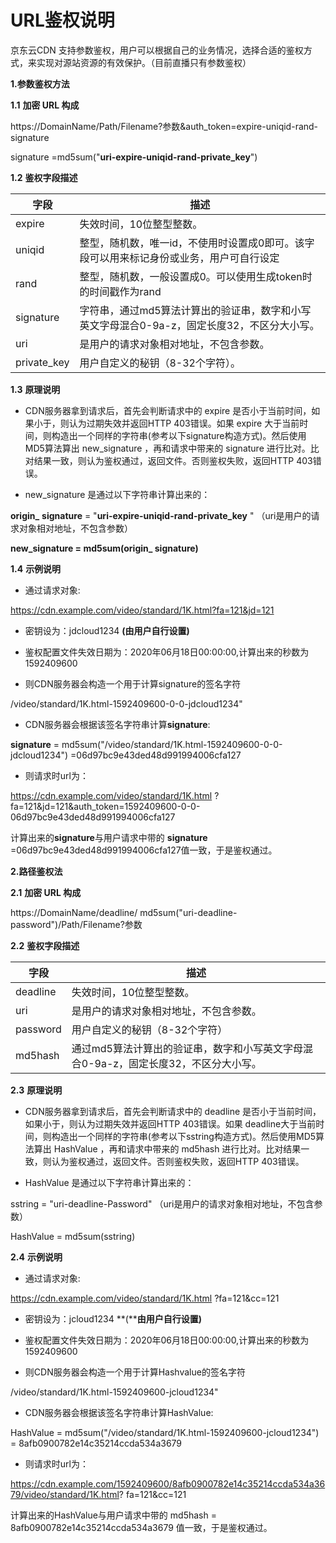 # URL鉴权说明

京东云CDN 支持参数鉴权，用户可以根据自己的业务情况，选择合适的鉴权方式，来实现对源站资源的有效保护。（目前直播只有参数鉴权）

**1.参数鉴权方法**

**1.1**   **加密 URL 构成**

https://DomainName/Path/Filename?参数&auth_token=expire-uniqid-rand-signature

signature =md5sum("**uri-expire-uniqid-rand-private_key**")

**1.2**   **鉴权字段描述**

| **字段**    | **描述**                                                     |
| ----------- | ------------------------------------------------------------ |
| expire      | 失效时间，10位整型整数。                                     |
| uniqid      | 整型，随机数，唯一id，不使用时设置成0即可。该字段可以用来标记身份或业务，用户可自行设定 |
| rand        | 整型，随机数，一般设置成0。可以使用生成token时的时间戳作为rand |
| signature   | 字符串，通过md5算法计算出的验证串，数字和小写英文字母混合0-9a-z，固定长度32，不区分大小写。 |
| uri         | 是用户的请求对象相对地址，不包含参数。                       |
| private_key | 用户自定义的秘钥（8-32个字符）。                             |

**1.3**   **原理说明**

* CDN服务器拿到请求后，首先会判断请求中的 expire  是否小于当前时间，如果小于，则认为过期失效并返回HTTP 403错误。如果 expire 大于当前时间，则构造出一个同样的字符串(参考以下signature构造方式)。然后使用MD5算法算出 new_signature ，再和请求中带来的 signature  进行比对。比对结果一致，则认为鉴权通过，返回文件。否则鉴权失败，返回HTTP 403错误。

* new_signature  是通过以下字符串计算出来的：

**origin_** **signature** = "**uri-expire-uniqid-rand-private_key** " （uri是用户的请求对象相对地址，不包含参数）

**new_signature = md5sum(origin_ signature)**

**1.4**   **示例说明**

* 通过请求对象:

https://cdn.example.com/video/standard/1K.html?fa=121&jd=121

* 密钥设为：jdcloud1234 **(由用户自行设置)**

* 鉴权配置文件失效日期为：2020年06月18日00:00:00,计算出来的秒数为1592409600

* 则CDN服务器会构造一个用于计算signature的签名字符

/video/standard/1K.html-1592409600-0-0-jdcloud1234"

* CDN服务器会根据该签名字符串计算**signature**:

**signature** = md5sum("/video/standard/1K.html-1592409600-0-0-jdcloud1234") =06d97bc9e43ded48d991994006cfa127

* 则请求时url为：

https://cdn.example.com/video/standard/1K.html ?fa=121&jd=121&auth_token=1592409600-0-0-06d97bc9e43ded48d991994006cfa127

计算出来的**signature**与用户请求中带的 **signature** =06d97bc9e43ded48d991994006cfa127值一致，于是鉴权通过。

**2.路径鉴权法**

**2.1**   **加密 URL 构成**

https://DomainName/deadline/ md5sum("uri-deadline-password")/Path/Filename?参数

**2.2**   **鉴权字段描述**

| **字段** | **描述**                                                     |
| -------- | ------------------------------------------------------------ |
| deadline | 失效时间，10位整型整数。                                     |
| uri      | 是用户的请求对象相对地址，不包含参数。                       |
| password | 用户自定义的秘钥（8-32个字符）                               |
| md5hash  | 通过md5算法计算出的验证串，数字和小写英文字母混合0-9a-z，固定长度32，不区分大小写。 |

**2.3**   **原理说明**

* CDN服务器拿到请求后，首先会判断请求中的 deadline 是否小于当前时间，如果小于，则认为过期失效并返回HTTP 403错误。如果 deadline大于当前时间，则构造出一个同样的字符串(参考以下sstring构造方式)。然后使用MD5算法算出 HashValue ，再和请求中带来的 md5hash 进行比对。比对结果一致，则认为鉴权通过，返回文件。否则鉴权失败，返回HTTP 403错误。

* HashValue 是通过以下字符串计算出来的：

sstring = "uri-deadline-Password" （uri是用户的请求对象相对地址，不包含参数）

HashValue = md5sum(sstring)

**2.4**   **示例说明**

* 通过请求对象:

https://cdn.example.com/video/standard/1K.html ?fa=121&cc=121

* 密钥设为：jcloud1234 **(****由用户自行设置)**

* 鉴权配置文件失效日期为：2020年06月18日00:00:00,计算出来的秒数为1592409600

* 则CDN服务器会构造一个用于计算Hashvalue的签名字符

/video/standard/1K.html-1592409600-jcloud1234"

* CDN服务器会根据该签名字符串计算HashValue:

HashValue = md5sum("/video/standard/1K.html-1592409600-jcloud1234") = 8afb0900782e14c35214ccda534a3679

* 则请求时url为：

https://cdn.example.com/1592409600/8afb0900782e14c35214ccda534a3679/video/standard/1K.html? fa=121&cc=121

计算出来的HashValue与用户请求中带的 md5hash = 8afb0900782e14c35214ccda534a3679 值一致，于是鉴权通过。

 
